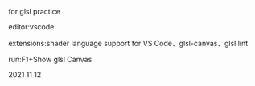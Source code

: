 for glsl practice 

editor:vscode

extensions:shader language support for VS Code、glsl-canvas、glsl lint

run:F1+Show glsl Canvas

2021 11 12    

